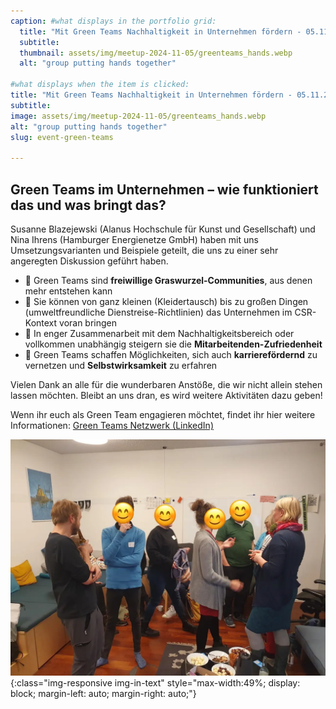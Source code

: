 ```yaml
---
caption: #what displays in the portfolio grid:
  title: "Mit Green Teams Nachhaltigkeit in Unternehmen fördern - 05.11.2024" 
  subtitle: 
  thumbnail: assets/img/meetup-2024-11-05/greenteams_hands.webp
  alt: "group putting hands together"

#what displays when the item is clicked:
title: "Mit Green Teams Nachhaltigkeit in Unternehmen fördern - 05.11.2024"
subtitle: 
image: assets/img/meetup-2024-11-05/greenteams_hands.webp
alt: "group putting hands together"
slug: event-green-teams

---
```

## Green Teams im Unternehmen – wie funktioniert das und was bringt das? 

Susanne Blazejewski (Alanus Hochschule für Kunst und Gesellschaft) und Nina Ihrens (Hamburger Energienetze GmbH) haben mit uns Umsetzungsvarianten und Beispiele geteilt, die uns zu einer sehr angeregten Diskussion geführt haben. 

* 🌱 Green Teams sind __freiwillige Graswurzel-Communities__, aus denen mehr entstehen kann
* 🌱 Sie können von ganz kleinen (Kleidertausch) bis zu großen Dingen (umweltfreundliche Dienstreise-Richtlinien) das Unternehmen im CSR-Kontext voran bringen
* 🌱 In enger Zusammenarbeit mit dem Nachhaltigkeitsbereich oder vollkommen unabhängig steigern sie die __Mitarbeitenden-Zufriedenheit__
* 🌱 Green Teams schaffen Möglichkeiten, sich auch __karrierefördernd__ zu vernetzen und __Selbstwirksamkeit__ zu erfahren

Vielen Dank an alle für die wunderbaren Anstöße, die wir nicht allein stehen lassen möchten. Bleibt an uns dran, es wird weitere Aktivitäten dazu geben!

Wenn ihr euch als Green Team engagieren möchtet, findet ihr hier weitere Informationen: [Green Teams Netzwerk (LinkedIn)](https://www.linkedin.com/company/green-teams/about/)

![Netzwerken](assets/img/meetup-2024-11-05/netzwerken.webp){:class="img-responsive img-in-text" style="max-width:49%; display: block; margin-left: auto; margin-right: auto;"}
